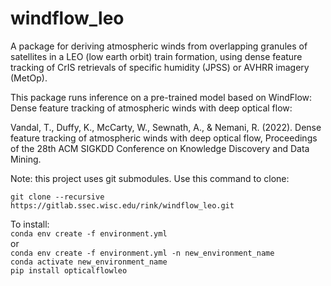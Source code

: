# windflow_leo
A package for deriving atmospheric winds from overlapping granules of satellites in a LEO (low earth orbit)
train formation, using dense feature tracking of CrIS retrievals of specific humidity (JPSS) or AVHRR imagery (MetOp).

This package runs inference on a pre-trained model based on WindFlow: Dense feature tracking of atmospheric winds with deep optical flow:

Vandal, T., Duffy, K., McCarty, W., Sewnath, A., & Nemani, R. (2022). Dense feature tracking of atmospheric winds with deep optical flow, Proceedings of the 28th ACM SIGKDD Conference on Knowledge Discovery and Data Mining.

Note: this project uses git submodules. Use this command to clone:  

`git clone --recursive https://gitlab.ssec.wisc.edu/rink/windflow_leo.git`

To install:  
`conda env create -f environment.yml`  
or  
`conda env create -f environment.yml -n new_environment_name`  
`conda activate new_environment_name`  
`pip install opticalflowleo`
